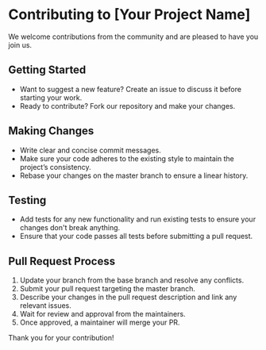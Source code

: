 # Contributing to [Your Project Name]

We welcome contributions from the community and are pleased to have you join us.

## Getting Started
- Want to suggest a new feature? Create an issue to discuss it before starting your work.
- Ready to contribute? Fork our repository and make your changes.

## Making Changes
- Write clear and concise commit messages.
- Make sure your code adheres to the existing style to maintain the project’s consistency.
- Rebase your changes on the master branch to ensure a linear history.

## Testing
- Add tests for any new functionality and run existing tests to ensure your changes don't break anything.
- Ensure that your code passes all tests before submitting a pull request.

## Pull Request Process
1. Update your branch from the base branch and resolve any conflicts.
2. Submit your pull request targeting the master branch.
3. Describe your changes in the pull request description and link any relevant issues.
4. Wait for review and approval from the maintainers.
5. Once approved, a maintainer will merge your PR.

Thank you for your contribution!
